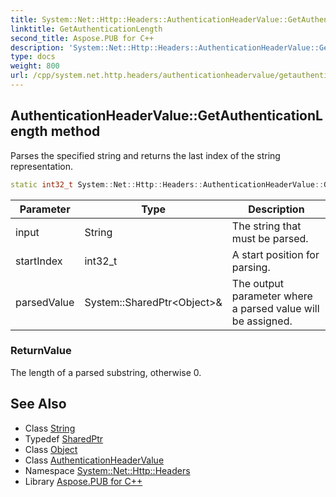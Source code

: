 ```yaml
---
title: System::Net::Http::Headers::AuthenticationHeaderValue::GetAuthenticationLength method
linktitle: GetAuthenticationLength
second_title: Aspose.PUB for C++
description: 'System::Net::Http::Headers::AuthenticationHeaderValue::GetAuthenticationLength method. Parses the specified string and returns the last index of the string representation in C++.'
type: docs
weight: 800
url: /cpp/system.net.http.headers/authenticationheadervalue/getauthenticationlength/
---
```

## AuthenticationHeaderValue::GetAuthenticationLength method


Parses the specified string and returns the last index of the string representation.

```cpp
static int32_t System::Net::Http::Headers::AuthenticationHeaderValue::GetAuthenticationLength(String input, int32_t startIndex, System::SharedPtr<Object> &parsedValue)
```


| Parameter | Type | Description |
| --- | --- | --- |
| input | String | The string that must be parsed. |
| startIndex | int32_t | A start position for parsing. |
| parsedValue | System::SharedPtr\<Object\>\& | The output parameter where a parsed value will be assigned. |

### ReturnValue

The length of a parsed substring, otherwise 0.

## See Also

* Class [String](../../../system/string/)
* Typedef [SharedPtr](../../../system/sharedptr/)
* Class [Object](../../../system/object/)
* Class [AuthenticationHeaderValue](../)
* Namespace [System::Net::Http::Headers](../../)
* Library [Aspose.PUB for C++](../../../)

